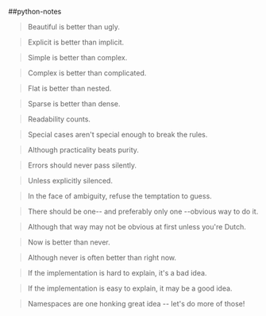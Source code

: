 ##python-notes
  
> Beautiful is better than ugly.
  
> Explicit is better than implicit.
  
> Simple is better than complex.
  
> Complex is better than complicated.
  
> Flat is better than nested.
  
> Sparse is better than dense.
  
> Readability counts.
  
> Special cases aren't special enough to break the rules.
  
> Although practicality beats purity.
  
> Errors should never pass silently.
  
> Unless explicitly silenced.
  
> In the face of ambiguity, refuse the temptation to guess.
  
> There should be one-- and preferably only one --obvious way to do it.
  
> Although that way may not be obvious at first unless you're Dutch.
  
> Now is better than never.
  
> Although never is often better than right now.
  
> If the implementation is hard to explain, it's a bad idea.
  
> If the implementation is easy to explain, it may be a good idea.
  
> Namespaces are one honking great idea -- let's do more of those!
